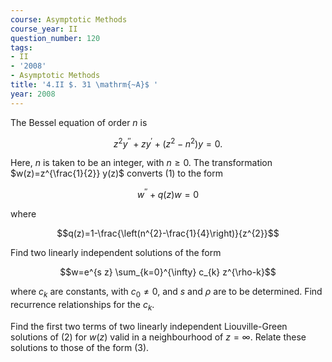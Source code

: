 ```yaml
---
course: Asymptotic Methods
course_year: II
question_number: 120
tags:
- II
- '2008'
- Asymptotic Methods
title: '4.II $. 31 \mathrm{~A}$ '
year: 2008
---
```



The Bessel equation of order $n$ is

$$z^{2} y^{\prime \prime}+z y^{\prime}+\left(z^{2}-n^{2}\right) y=0 .$$

Here, $n$ is taken to be an integer, with $n \geqslant 0$. The transformation $w(z)=z^{\frac{1}{2}} y(z)$ converts (1) to the form

$$w^{\prime \prime}+q(z) w=0$$

where

$$q(z)=1-\frac{\left(n^{2}-\frac{1}{4}\right)}{z^{2}}$$

Find two linearly independent solutions of the form

$$w=e^{s z} \sum_{k=0}^{\infty} c_{k} z^{\rho-k}$$

where $c_{k}$ are constants, with $c_{0} \neq 0$, and $s$ and $\rho$ are to be determined. Find recurrence relationships for the $c_{k}$.

Find the first two terms of two linearly independent Liouville-Green solutions of (2) for $w(z)$ valid in a neighbourhood of $z=\infty$. Relate these solutions to those of the form (3).